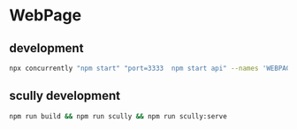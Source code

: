 # WebPage

## development

```sh
npx concurrently "npm start" "port=3333  npm start api" --names 'WEBPAGE'

```

## scully development

```sh
npm run build && npm run scully && npm run scully:serve
```
